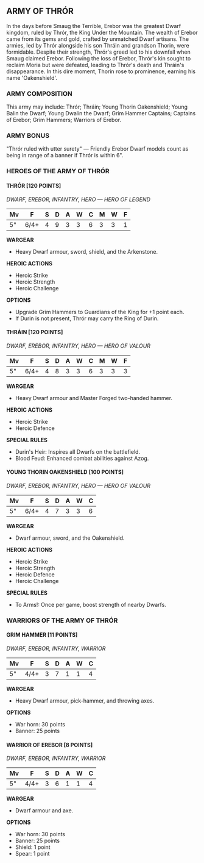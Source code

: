 ﻿## ARMY OF THRÓR

In the days before Smaug the Terrible, Erebor was the greatest Dwarf kingdom, ruled by Thrór, the King Under the Mountain. The wealth of Erebor came from its gems and gold, crafted by unmatched Dwarf artisans. The armies, led by Thrór alongside his son Thráin and grandson Thorin, were formidable. Despite their strength, Thrór's greed led to his downfall when Smaug claimed Erebor. Following the loss of Erebor, Thrór's kin sought to reclaim Moria but were defeated, leading to Thrór's death and Thráin's disappearance. In this dire moment, Thorin rose to prominence, earning his name 'Oakenshield'.

### ARMY COMPOSITION

This army may include: Thrór; Thráin; Young Thorin Oakenshield; Young Balin the Dwarf; Young Dwalin the Dwarf; Grim Hammer Captains; Captains of Erebor; Grim Hammers; Warriors of Erebor.

### ARMY BONUS

"Thrór ruled with utter surety" — Friendly Erebor Dwarf models count as being in range of a banner if Thrór is within 6".

### HEROES OF THE ARMY OF THRÓR

#### THRÓR [120 POINTS]
*DWARF, EREBOR, INFANTRY, HERO — HERO OF LEGEND*

| Mv | F  | S | D | A | W | C | M | W | F |
|----|----|---|---|---|---|---|---|---|---|
| 5" | 6/4+| 4 | 9 | 3 | 3 | 6 | 3 | 3 | 1 |

**WARGEAR**
- Heavy Dwarf armour, sword, shield, and the Arkenstone.

**HEROIC ACTIONS**
- Heroic Strike
- Heroic Strength
- Heroic Challenge

**OPTIONS**
- Upgrade Grim Hammers to Guardians of the King for +1 point each.
- If Durin is not present, Thrór may carry the Ring of Durin.

#### THRÁIN [120 POINTS]
*DWARF, EREBOR, INFANTRY, HERO — HERO OF VALOUR*

| Mv | F  | S | D | A | W | C | M | W | F |
|----|----|---|---|---|---|---|---|---|---|
| 5" | 6/4+| 4 | 8 | 3 | 3 | 6 | 3 | 3 | 3 |

**WARGEAR**
- Heavy Dwarf armour and Master Forged two-handed hammer.

**HEROIC ACTIONS**
- Heroic Strike
- Heroic Defence

**SPECIAL RULES**
- Durin's Heir: Inspires all Dwarfs on the battlefield.
- Blood Feud: Enhanced combat abilities against Azog.

#### YOUNG THORIN OAKENSHIELD [100 POINTS]
*DWARF, EREBOR, INFANTRY, HERO — HERO OF VALOUR*

| Mv | F  | S | D | A | W | C |
|----|----|---|---|---|---|---|
| 5" | 6/4+| 4 | 7 | 3 | 3 | 6 |

**WARGEAR**
- Dwarf armour, sword, and the Oakenshield.

**HEROIC ACTIONS**
- Heroic Strike
- Heroic Strength
- Heroic Defence
- Heroic Challenge

**SPECIAL RULES**
- To Arms!: Once per game, boost strength of nearby Dwarfs.

### WARRIORS OF THE ARMY OF THRÓR

#### GRIM HAMMER [11 POINTS]
*DWARF, EREBOR, INFANTRY, WARRIOR*

| Mv | F  | S | D | A | W | C |
|----|----|---|---|---|---|---|
| 5" | 4/4+| 3 | 7 | 1 | 1 | 4 |

**WARGEAR**
- Heavy Dwarf armour, pick-hammer, and throwing axes.

**OPTIONS**
- War horn: 30 points
- Banner: 25 points

#### WARRIOR OF EREBOR [8 POINTS]
*DWARF, EREBOR, INFANTRY, WARRIOR*

| Mv | F  | S | D | A | W | C |
|----|----|---|---|---|---|---|
| 5" | 4/4+| 3 | 6 | 1 | 1 | 4 |

**WARGEAR**
- Dwarf armour and axe.

**OPTIONS**
- War horn: 30 points
- Banner: 25 points
- Shield: 1 point
- Spear: 1 point
